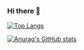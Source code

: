### Hi there 👋

<!--
**daiki-shiroma/daiki-shiroma** is a ✨ _special_ ✨ repository because its `README.md` (this file) appears on your GitHub profile.

Here are some ideas to get you started:

- 🔭 I’m currently working on ...
- 🌱 I’m currently learning ...
- 👯 I’m looking to collaborate on ...
- 🤔 I’m looking for help with ...
- 💬 Ask me about ...
- 📫 How to reach me: ...
- 😄 Pronouns: ...
- ⚡ Fun fact: ...
-->

[![Top Langs](https://github-readme-stats.vercel.app/api/top-langs/?username=daiki-shiroma)](https://github.com/anuraghazra/github-readme-stats)


[![Anurag's GitHub stats](https://github-readme-stats.vercel.app/api?username=daiki-shiroma&theme=onedark&show_icons=true)](https://github.com/anuraghazra/github-readme-stats)


